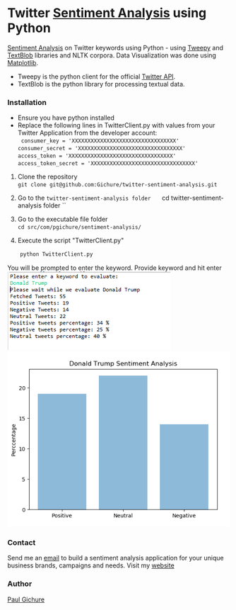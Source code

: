 # Twitter [Sentiment Analysis](https://en.wikipedia.org/wiki/Sentiment_analysis) using Python
[Sentiment Analysis](https://en.wikipedia.org/wiki/Sentiment_analysis) on Twitter keywords using Python - using [Tweepy](http://docs.tweepy.org/en/v3.5.0/) and [TextBlob](https://textblob.readthedocs.io/en/dev/) libraries
and NLTK corpora. Data Visualization was done using [Matplotlib](https://pythonspot.com/matplotlib/).
-  Tweepy is the python client for the official [Twitter API](https://developer.twitter.com/en/docs).
-  TextBlob is the python library for processing textual data.

### Installation
-  Ensure you have python installed
-  Replace the following lines in TwitterClient.py with values from your Twitter Application from the developer account:  
`` 	consumer_key = 'XXXXXXXXXXXXXXXXXXXXXXXXXXXXXXXXX'  
	consumer_secret = 'XXXXXXXXXXXXXXXXXXXXXXXXXXXXXXXXX'  
	access_token = 'XXXXXXXXXXXXXXXXXXXXXXXXXXXXXXXXX'  
	access_token_secret = 'XXXXXXXXXXXXXXXXXXXXXXXXXXXXXXXXX'       
`` 
        
1.  Clone the repository  
`` git clone git@github.com:Gichure/twitter-sentiment-analysis.git ``  

2.  Go to the ``twitter-sentiment-analysis folder  
`` cd twitter-sentiment-analysis folder ``
3.  Go to the executable file folder  
`` cd src/com/pgichure/sentiment-analysis/ ``
4.  Execute the script "TwitterClient.py"  

```python
	python TwitterClient.py
```
You will be prompted to enter the keyword. Provide keyword and hit enter
![Prompt and Analysis](docs/analysis.png)  
![Sentiment Analysis](docs/graph.png)

### Contact

Send me an [email](mailto:gichurepaul@gmail.com) to build a sentiment analysis application for your unique business brands, campaigns and needs. Visit my [website](https://gichure.github.io/)

### Author
[Paul Gichure](https://gichure.github.io/)


